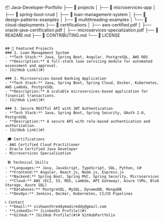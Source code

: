 📦 Java-Developer-Portfolio
├── 📁 projects
│   ├── 📁 microservices-app
│   ├── 📁 spring-boot-crud
│   ├── 📁 loan-management-system
│   ├── 📁 design-patterns-examples
│   ├── 📁 multithreading-examples
│   └── 📁 cloud-deployments
├── 📁 certifications
│   ├── aws-certified.pdf
│   ├── oracle-java-certification.pdf
│   ├── microservices-specialization.pdf
├── 📄 README.md
├── 📄 CONTRIBUTING.md
└── 📄 LICENSE
```

## 🚀 Featured Projects
### 1. Loan Management System
- **Tech Stack:** Java, Spring Boot, Angular, PostgreSQL, AWS RDS
- **Description:** A full-stack loan servicing module for automated assessment and approval.
- [GitHub Link](#)

### 2. Microservices-based Banking Application
- **Tech Stack:** Java, Spring Boot, Spring Cloud, Docker, Kubernetes, AWS Lambda, PostgreSQL
- **Description:** A scalable microservices-based application for financial transactions.
- [GitHub Link](#)

### 3. Secure RESTful API with JWT Authentication
- **Tech Stack:** Java, Spring Boot, Spring Security, OAuth 2.0, PostgreSQL
- **Description:** A secure API with role-based authentication and authorization.
- [GitHub Link](#)

 🎓 Certifications
- AWS Certified Cloud Practitioner
- Oracle Certified Java Developer
- Microservices Specialization

 🛠 Technical Skills
- **Languages:** Java, JavaScript, TypeScript, SQL, Python, C#
- **Frontend:** Angular, React.js, Node.js, Express.js
- **Backend:** Spring Boot, Spring MVC, Spring Security, Microservices
- **Cloud:** AWS (EC2, S3, RDS, Lambda, API Gateway), Azure (VMs, Blob Storage, Azure SQL)
- **Databases:** PostgreSQL, MySQL, DynamoDB, MongoDB
- **DevOps:** Jenkins, Docker, Kubernetes, CI/CD Pipelines

📞 Contact
- **Email:** vishwanthreddymadireddy@gmail.com
- **LinkedIn:** [LinkedIn Profile](#)
- **GitHub:** [GitHub Profile](#)# GitHubPortfolio
